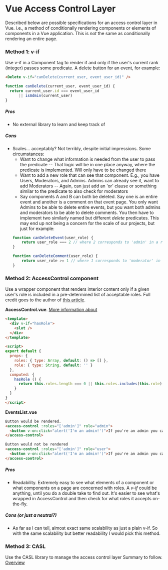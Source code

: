 # Vue Access Control Layer
Described below are possible specifications for an access control layer in Vue. i.e., a method of conditionally rendering components or elements of components in a Vue application. This is *not* the same as conditionally rendering an entire page.


### Method 1: v-if
Use v-if in a Component tag to render if and only if the user's current rank (integer) passes some predicate. A delete button for an event, for example:

```html
<Delete v-if="canDelete(current_user, event_user_id)" />
```

```javascript
function canDelete(current_user, event_user_id) {
  return current_user.id === event_user_id
      || isAdmin(current_user)
}
```

##### Pros
  - No external library to learn and keep track of

##### Cons
  - Scales... acceptably? Not terribly, despite initial impressions. Some circumstances:
    -  Want to change what information is needed from the user to pass the predicate
    -- That logic will be in one place anyway, where the predicate is implemented. Will only have to be changed there
    - Want to add a new role that can see that component. E.g., you have Users, Moderators, and Admins. Admins can already see it, want to add Moderators
    -- Again, can just add an 'or' clause or something similar to the predicate to also check for moderators
    - Say components A and B can both be deleted. Say one is an entire event and another is a comment on that event page. You only want Admins to be able to delete entire events, but you want both admins and moderators to be able to delete comments. You then have to implement two similarly named but different *delete* predicates. This may end up not being a concern for the scale of our projects, but just for example:
    ```javascript
    function canDeleteEvent(user_role) {
        return user_role === 2 // where 2 corresponds to 'admin' in a role table
    }

    function canDeleteComment(user_role) {
        return user_role >= 1 // where 1 corresponds to 'moderator' in the same table, and 2 is again 'admin'
    }
    ```





### Method 2: AccessControl component

Use a wrapper component that renders interior content only if a given user's role is included in a pre-determined list of acceptable roles. Full credit goes to the author of [this article](https://dev.to/umarov/easy-access-control-in-your-vue-apps-hhp).

**AccessControl.vue**. [More information about <slot />](https://developer.mozilla.org/en-US/docs/Web/HTML/Element/slot)
```html
<template>
  <div v-if="hasRole">
    <slot />
  </div>
</template>

<script>
export default {
  props: {
    roles: { type: Array, default: () => [] },
    role: { type: String, default: '' }
  },
  computed: {
    hasRole () {
      return this.roles.length === 0 || this.roles.includes(this.role)
    }
  }
}
</script>
```

**EventsList.vue**
```html
Button would be rendered.
<access-control :roles="['admin']" role="admin">
  <button v-on:click="alert('I'm an admin!')">If you're an admin you can see me<button/>
</access-control>

Button would not be rendered
<access-control :roles="['admin']" role="user">
  <button v-on:click="alert('I'm an admin!')">If you're an admin you can see me<button/>
</access-control>
```

##### Pros
  - Readability. Extremely easy to see what elements of a component or what components on a page are concerned with roles. A *v-if* could be anything, until you do a double take to find out. It's easier to see what's wrapped in AccessControl and then check for what roles it accepts on-the-fly.

##### Cons (or just a neutral?)
  - As far as I can tell, almost exact same scalability as just a plain v-if. So with the same scalability but better readability I would pick this method.

### Method 3: CASL

Use the CASL library to manage the access control layer
Summary to follow. [Overview](https://scotch.io/tutorials/managing-user-permissions-in-vue-using-casl)
